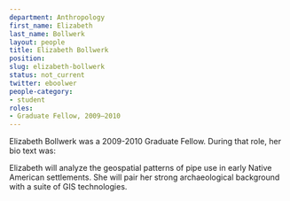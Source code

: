 ```yaml
---
department: Anthropology
first_name: Elizabeth
last_name: Bollwerk
layout: people
title: Elizabeth Bollwerk
position:
slug: elizabeth-bollwerk
status: not_current
twitter: eboolwer
people-category:
- student
roles:
- Graduate Fellow, 2009–2010
---
```


Elizabeth Bollwerk was a 2009-2010 Graduate Fellow. During that role, her bio text was:

Elizabeth will analyze the geospatial patterns of pipe use in early Native American settlements. She will pair her strong archaeological background with a suite of GIS technologies.
